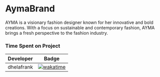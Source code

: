 # AymaBrand
AYMA is a visionary fashion designer known for her innovative and bold creations. With a focus on sustainable and contemporary fashion, AYMA brings a fresh perspective to the fashion industry.

### Time Spent on Project

|Developer|Badge|
-------|---------
dhelafrank| [![wakatime](https://wakatime.com/badge/user/018d4d28-a8a6-4ce2-9fd0-8baf353bca7c/project/2df51f57-3cda-435e-a15e-231f292d1589.svg?style=for-the-badge)](https://wakatime.com/badge/user/018d4d28-a8a6-4ce2-9fd0-8baf353bca7c/project/2df51f57-3cda-435e-a15e-231f292d1589)